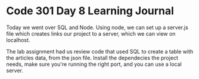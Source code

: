 # Code 301 Day 8 Learning Journal  

Today we went over SQL and Node. Using node, we can set up a server.js file
which creates links our project to a server, which we can view on localhost.

The lab assignment had us review code that used SQL to create a table with
the articles data, from the json file. Install the dependecies the project needs,
make sure you're running the right port, and you can use a local server.

